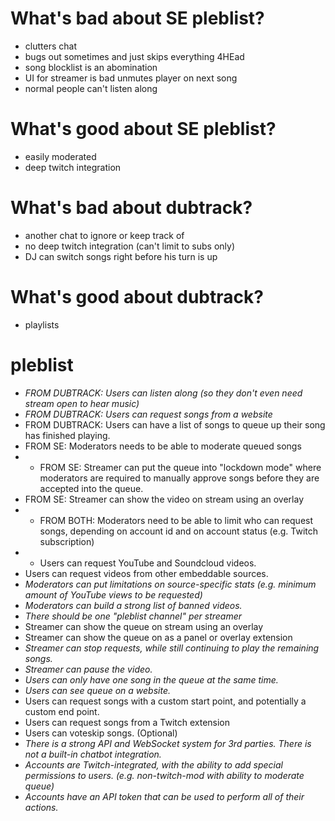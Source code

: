 # What's bad about SE pleblist?
 - clutters chat
 - bugs out sometimes and just skips everything 4HEad
 - song blocklist is an abomination
 - UI for streamer is bad
   unmutes player on next song
 - normal people can't listen along

# What's good about SE pleblist?
 - easily moderated
 - deep twitch integration

# What's bad about dubtrack?
 - another chat to ignore or keep track of
 - no deep twitch integration (can't limit to subs only)
 - DJ can switch songs right before his turn is up

# What's good about dubtrack?
 - playlists

# pleblist
 - *FROM DUBTRACK: Users can listen along (so they don't even need stream open to hear music)*
 - *FROM DUBTRACK: Users can request songs from a website*
 - FROM DUBTRACK: Users can have a list of songs to queue up their song has finished playing.
 - FROM SE: Moderators needs to be able to moderate queued songs
 - * FROM SE: Streamer can put the queue into "lockdown mode" where moderators are required to manually approve songs before they are accepted into the queue.
 - FROM SE: Streamer can show the video on stream using an overlay
 - * FROM BOTH: Moderators need to be able to limit who can request songs, depending on account id and on account status (e.g. Twitch subscription)
 - * Users can request YouTube and Soundcloud videos.
 - Users can request videos from other embeddable sources.
 - *Moderators can put limitations on source-specific stats (e.g. minimum amount of YouTube views to be requested)*
 - *Moderators can build a strong list of banned videos.*
 - *There should be one "pleblist channel" per streamer*
 - Streamer can show the queue on stream using an overlay
 - Streamer can show the queue on as a panel or overlay extension
 - *Streamer can stop requests, while still continuing to play the remaining songs.*
 - *Streamer can pause the video.*
 - *Users can only have one song in the queue at the same time.*
 - *Users can see queue on a website.*
 - Users can request songs with a custom start point, and potentially a custom end point.
 - Users can request songs from a Twitch extension
 - Users can voteskip songs. (Optional)
 - *There is a strong API and WebSocket system for 3rd parties. There is not a built-in chatbot integration.*
 - *Accounts are Twitch-integrated, with the ability to add special permissions to users. (e.g. non-twitch-mod with ability to moderate queue)*
 - *Accounts have an API token that can be used to perform all of their actions.*
